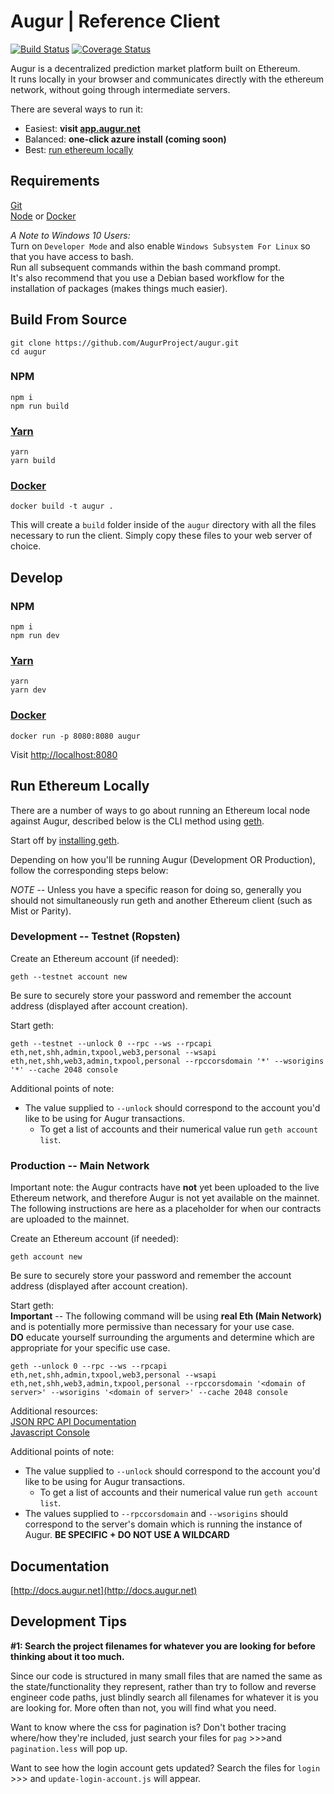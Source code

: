 # Augur | Reference Client
[![Build Status](https://travis-ci.org/AugurProject/augur.svg?branch=master)](https://travis-ci.org/AugurProject/augur)
[![Coverage Status](https://coveralls.io/repos/github/AugurProject/augur/badge.svg?branch=master)](https://coveralls.io/github/AugurProject/augur?branch=master)

Augur is a decentralized prediction market platform built on Ethereum.  
It runs locally in your browser and communicates directly with the ethereum network, without going through intermediate servers.

There are several ways to run it:

* Easiest: **visit [app.augur.net](http://app.augur.net)**  
* Balanced: **one-click azure install (coming soon)**
* Best: [run ethereum locally](#eth_local)

## Requirements
[Git](https://git-scm.com/)  
[Node](https://nodejs.org/) or [Docker](https://www.docker.com/)

*A Note to Windows 10 Users:*  
Turn on `Developer Mode` and also enable `Windows Subsystem For Linux` so that you have access to bash.  
Run all subsequent commands within the bash command prompt.  
It's also recommend that you use a Debian based workflow for the installation of packages (makes things much easier).

## Build From Source

```
git clone https://github.com/AugurProject/augur.git
cd augur
```

### NPM
```
npm i
npm run build
```

### [Yarn](https://yarnpkg.com/)
```
yarn
yarn build
```

### [Docker](https://www.docker.com/)
```
docker build -t augur .
```

This will create a `build` folder inside of the `augur` directory with all the files necessary to run the client.
Simply copy these files to your web server of choice.

## Develop

### NPM
```
npm i
npm run dev
```

### [Yarn](https://yarnpkg.com/)
```
yarn
yarn dev
```

### [Docker](https://www.docker.com/)
```
docker run -p 8080:8080 augur
```

Visit [http://localhost:8080](http://localhost:8080)

## Run Ethereum Locally <a name="eth_local"></a>

There are a number of ways to go about running an Ethereum local node against Augur, described below is the CLI method using [geth](https://github.com/ethereum/go-ethereum/wiki/geth).

Start off by [installing geth](https://github.com/ethereum/go-ethereum/wiki/Building-Ethereum).

Depending on how you'll be running Augur (Development OR Production), follow the corresponding steps below:

*NOTE --* Unless you have a specific reason for doing so, generally you should not simultaneously run geth and another Ethereum client (such as Mist or Parity).

### Development -- Testnet (Ropsten)

Create an Ethereum account (if needed):
```
geth --testnet account new
```
Be sure to securely store your password and remember the account address (displayed after account creation).

Start geth:  
```
geth --testnet --unlock 0 --rpc --ws --rpcapi eth,net,shh,admin,txpool,web3,personal --wsapi eth,net,shh,web3,admin,txpool,personal --rpccorsdomain '*' --wsorigins '*' --cache 2048 console
```

Additional points of note:  
* The value supplied to `--unlock` should correspond to the account you'd like to be using for Augur transactions.  
  * To get a list of accounts and their numerical value run `geth account list`.

### Production -- Main Network

Important note: the Augur contracts have **not** yet been uploaded to the live Ethereum network, and therefore Augur is not yet available on the mainnet.  The following instructions are here as a placeholder for when our contracts are uploaded to the mainnet.

Create an Ethereum account (if needed):
```
geth account new
```
Be sure to securely store your password and remember the account address (displayed after account creation).

Start geth:  
**Important** -- The following command will be using **real Eth (Main Network)** and is potentially more permissive than necessary for your use case.  
**DO** educate yourself surrounding the arguments and determine which are appropriate for your specific use case.
```
geth --unlock 0 --rpc --ws --rpcapi eth,net,shh,admin,txpool,web3,personal --wsapi eth,net,shh,web3,admin,txpool,personal --rpccorsdomain '<domain of server>' --wsorigins '<domain of server>' --cache 2048 console
```

Additional resources:  
[JSON RPC API Documentation](https://github.com/ethereum/wiki/wiki/JSON-RPC)  
[Javascript Console](https://github.com/ethereum/go-ethereum/wiki/JavaScript-Console#web3)  

Additional points of note:
* The value supplied to `--unlock` should correspond to the account you'd like to be using for Augur transactions.  
  * To get a list of accounts and their numerical value run `geth account list`.
* The values supplied to `--rpccorsdomain` and `--wsorigins` should correspond to the server's domain which is running the instance of Augur.  **BE SPECIFIC + DO NOT USE A WILDCARD**

## Documentation

[http://docs.augur.net](http://docs.augur.net)

## Development Tips

**#1: Search the project filenames for whatever you are looking for before thinking about it too much.**

Since our code is structured in many small files that are named the same as the state/functionality they represent, rather than try to follow and reverse engineer code paths, just blindly search all filenames for whatever it is you are looking for. More often than not, you will find what you need.

Want to know where the css for pagination is? Don't bother tracing where/how they're included, just search your files for `pag` >>>and `pagination.less` will pop up.

Want to see how the login account gets updated? Search the files for `login` >>> and `update-login-account.js` will appear.
